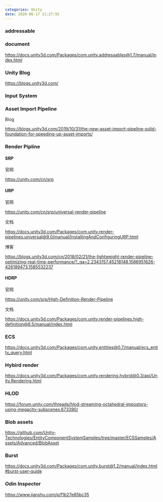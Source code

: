 ```yaml
---
categories: Unity
date: 2020-06-17 11:27:55
---
```




### addressable



### document

https://docs.unity3d.com/Packages/com.unity.addressables@1.7/manual/index.html



### Unity Blog

https://blogs.unity3d.com/



### Input System



### Asset Import Pipeline



Blog

https://blogs.unity3d.com/2019/10/31/the-new-asset-import-pipeline-solid-foundation-for-speeding-up-asset-imports/



### Render Pipline



#### SRP

官网

https://unity.com/cn/srp

#### URP

官网

https://unity.com/cn/srp/universal-render-pipeline

文档

https://docs.unity3d.com/Packages/com.unity.render-pipelines.universal@9.0/manual/InstallingAndConfiguringURP.html

博客

https://blogs.unity3d.com/cn/2018/02/21/the-lightweight-render-pipeline-optimizing-real-time-performance/?_ga=2.2343157.45218148.1586951626-426189473.1585532237

#### HDRP

官网

https://unity.com/srp/High-Definition-Render-Pipeline

文档

https://docs.unity3d.com/Packages/com.unity.render-pipelines.high-definition@6.5/manual/index.html



### ECS

https://docs.unity3d.com/Packages/com.unity.entities@0.7/manual/ecs_entity_query.html



### Hybird render

https://docs.unity3d.com/Packages/com.unity.rendering.hybrid@0.3/api/Unity.Rendering.html

### HLOD

https://forum.unity.com/threads/hlod-streaming-octahedral-impostors-using-megacity-subscenes.673390/



### Blob assets

https://github.com/Unity-Technologies/EntityComponentSystemSamples/tree/master/ECSSamples/Assets/Advanced/BlobAsset



### Burst

https://docs.unity3d.com/Packages/com.unity.burst@1.2/manual/index.html#burst-user-guide



### Odin Inspector 

https://www.jianshu.com/p/f1b27e85bc35